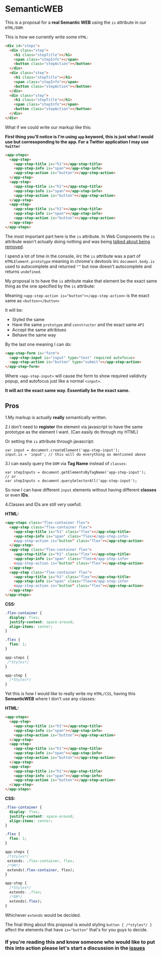 # SemanticWEB

This is a proposal for a **real Semantic WEB** using the `is` attribute in our `HTML/DOM`:

This is how we currently write some `HTML`:

```HTML
<div id="steps">
  <div class="step">
    <h1 class="stepTitle"></h1>
    <span class="stepInfo"></span>
    <button class="stepAction"></button>
  </div>
  <div class="step">
    <h1 class="stepTitle"></h1>
    <span class="stepInfo"></span>
    <button class="stepAction"></button>
  </div>
  <div class="step">
    <h1 class="stepTitle"></h1>
    <span class="stepInfo"></span>
    <button class="stepAction"></button>
  </div>
</div>
```

What if we could write our markup like this:

**First thing you'll notice is I'm using `app` keyword, this is just what I would use but corresoponding to the app. For a Twitter application I may use `twitter`**

```HTML
<app-steps>
  <app-step>
    <app-step-title is="h1"></app-step-title>
    <app-step-info is="span"></app-step-info>
    <app-step-action is="button"></app-step-action>
  </app-step>
  <app-step>
    <app-step-title is="h1"></app-step-title>
    <app-step-info is="span"></app-step-info>
    <app-step-action is="button"></app-step-action>
  </app-step>
  <app-step>
    <app-step-title is="h1"></app-step-title>
    <app-step-info is="span"></app-step-info>
    <app-step-action is="button"></app-step-action>
  </app-step>
</app-steps>
```

The most important part here is the `is` attribute. In Web Components the `is` attribute wasn't actually doing nothing and was being [talked about being removed](https://lists.w3.org/Archives/Public/public-webapps/2015AprJun/0515.html).

I spend a lot of time in the console, iirc the `is` attribute was a part of `HTMLElement.prototype` meaning in chrome's devtools iirc `document.body.is` used to autocomplete and returned `""` but now doesn't autocomplete and returns `undefined`.

My proposal is to have the `is` attribute make that element be the exact same thing as the one specified by the `is` attribute:

Meaning `<app-step-action is="button"></app-step-action>` is the exact same as `<button></button>`

It will be:

- Styled the same
- Have the same `prototype` and `constructor` and the exact same `API`
- Accept the same attribtues
- Behave the same way

By the last one meaning I can do:

```HTML
<app-step-form is="form">
  <app-step-input is="input" type="text" required autofocus>
  <app-step-action is="button" type="submit"></app-step-action>
</app-step-form>
```

Where `<app-step-input>` will cause the form to show required validivity popup, and autofocus just like a normal `<input>`.

**It will act the exact same way. Essentially be the exact same.**

## Pros
1.My markup is actually **really** semantically written.

2.I don't need to **register** the element via javascript to have the same prototype as the element I want. (Can easily do through my HTML)

Or setting the `is` attribute through javascript:

```JS
var input = document.createElement('app-step-input');
input.is = 'input'; // this will do everything as mentioned above
```

3.I can easily query the `DOM` via **Tag Name** instead of `classes`:

```
var stepInputs = document.getElementsByTagName('app-step-input');
// or
var stepInputs = document.querySelectorAll('app-step-input');
```

So now I can have different `input` elements without having different **classes** or even **IDs**.

4.Classes and IDs are still very usefull.

**HTML:**
```HTML
<app-steps class="flex-container flex">
  <app-step class="flex-container flex">
    <app-step-title is="h1" class="flex"></app-step-title>
    <app-step-info is="span" class="flex></app-step-info>
    <app-step-action is="button" class="flex"></app-step-action>
  </app-step>
  <app-step class="flex-container flex">
    <app-step-title is="h1" class="flex"></app-step-title>
    <app-step-info is="span" class="flex></app-step-info>
    <app-step-action is="button" class="flex"></app-step-action>
  </app-step>
  <app-step class="flex-container flex">
    <app-step-title is="h1" class="flex"></app-step-title>
    <app-step-info is="span" class="flex></app-step-info>
    <app-step-action is="button" class="flex"></app-step-action>
  </app-step>
</app-steps>
```

**CSS:**
```CSS
.flex-container {
  display: flex;
  justify-content: space-around;
  align-items: center;
}

.flex {
  flex: 1;
}

app-steps {
 /*Styles*/
}

app-step {
  /*Styles*/
}
```

Yet this is how I would like to really write my `HTML/CSS`, having this **SemanticWEB** where I don't use any classes:

**HTML:**
```HTML
<app-steps>
  <app-step>
    <app-step-title is="h1"></app-step-title>
    <app-step-info is="span"></app-step-info>
    <app-step-action is="button"></app-step-action>
  </app-step>
  <app-step>
    <app-step-title is="h1"></app-step-title>
    <app-step-info is="span"></app-step-info>
    <app-step-action is="button"></app-step-action>
  </app-step>
  <app-step>
    <app-step-title is="h1"></app-step-title>
    <app-step-info is="span"></app-step-info>
    <app-step-action is="button"></app-step-action>
  </app-step>
</app-steps>
```

**CSS:**
```CSS
.flex-container {
  display: flex;
  justify-content: space-around;
  align-items: center;
}

.flex {
  flex: 1;
}

app-steps {
 /*Styles*/
 extends: .flex-container, flex;
 /*OR*/
 extends(.flex-container, flex);
}

app-step {
  /*Styles*/
  extends: .flex;
  /*OR*/
  extends(.flex);
}
```

Whichever `extends` would be decided.

The final thing about this proposal is would styling `button { /*styles*/ }` affect the elements that have `is="button"` that's for you guys to decide.

### If you're reading this and know someone who would like to put this into action please let's start a discussion in the [issues](https://github.com/eorroe/SemanticWEB/issues)

